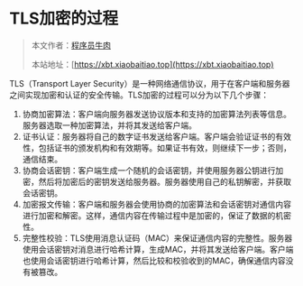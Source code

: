 # TLS加密的过程

> 本文作者：[程序员牛肉](https://github.com/luoye6)
>
> 本站地址：[https://xbt.xiaobaitiao.top](https://xbt.xiaobaitiao.top)

TLS（Transport Layer Security）是一种网络通信协议，用于在客户端和服务器之间实现加密和认证的安全传输。TLS加密的过程可以分为以下几个步骤：

1. 协商加密算法：客户端向服务器发送协议版本和支持的加密算法列表等信息。服务器选取一种加密算法，并将其发送给客户端。
2. 证书认证：服务器将自己的数字证书发送给客户端。客户端会验证证书的有效性，包括证书的颁发机构和有效期等。如果证书有效，则继续下一步；否则，通信结束。
3. 协商会话密钥：客户端生成一个随机的会话密钥，并使用服务器公钥进行加密，然后将加密后的密钥发送给服务器。服务器使用自己的私钥解密，并获取会话密钥。
4. 加密报文传输：客户端和服务器会使用协商的加密算法和会话密钥对通信内容进行加密和解密。这样，通信内容在传输过程中是加密的，保证了数据的机密性。
5. 完整性校验：TLS使用消息认证码（MAC）来保证通信内容的完整性。服务器使用会话密钥对消息进行哈希计算，生成MAC，并将其发送给客户端。客户端也使用会话密钥进行哈希计算，然后比较和校验收到的MAC，确保通信内容没有被篡改。